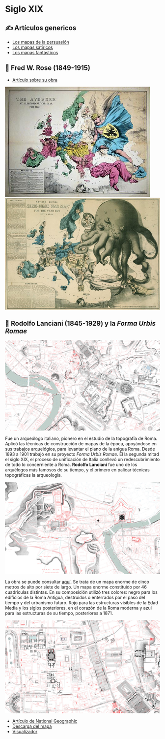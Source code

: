 # Siglo XIX

## ✍ Artículos genericos

* [Los mapas de la persuasión](https://www.bl.uk/maps/articles/maps-for-display-and-persuasion)
* [Los mapas satíricos](https://www.bl.uk/maps/articles/satirical-maps)
* [Los mapas fantásticos](https://www.atlasobscura.com/articles/fantastical-maps-to-escape-into)



## 🎨 Fred W. Rose (1849-1915)

+ [Artículo sobre su obra](https://ashrarebooks.wordpress.com/2014/12/18/fred-w-rose-1850-1915/)

![](img/1877-the-avenger-fredrose.jpg)
![](img/1877-satiricals-fredrose.jpg)

## 🎨 Rodolfo Lanciani (1845-1929) y la *Forma Urbis Romae*

![Forma Urbis Romae](img/forma-urbis-romae.jpg)

Fue un arqueólogo italiano, pionero en el estudio de la topografía de Roma. Aplicó las técnicas de construcción de mapas de la época, apoyándose en sus trabajos arquelógios, para levantar el plano de la anigua Roma. Desde  1893 a 1901 trabajó en su proyecto *Forma Urbis Romae*. El la segunda mitad el siglo XIX, el proceso de unificación de Italia conllevó un redescubrimiento de todo lo concerniente a Roma. **Rodolfo Lanciani** fue uno de los arquélogos más famosos de su tiempo, y el primero en palicar técnicas topográficas la arqueología.

![Forma Urbis Romae](img/forma-urbis-romae-2.jpg)

La obra se puede consultar [aquí](https://t.co/TLh6ULuW26?amp=1). Se trata de un mapa enorme de cinco metros de alto por siete de largo. Un mapa enorme constituido por 46 cuadrículas distintas. En su composición utilizó tres colores: negro para los edificios de la Roma Antigua, destruidos o enterrados por el paso del tiempo y del urbanismo futuro. Rojo para las estructuras visibles de la Edad Media y los siglos posteriores, en el corazón de la Roma moderna y azul para las estructuras de su tiempo, posteriores a 1871.

![Forma Urbis Romae](img/forma-urbis-romae-3.jpg)

* [Artículo de National Geographic](https://www.nationalgeographic.com/news/2017/07/map-rome-history-lanciani-artifact/)
* [Descarga del mapa](https://digilander.libero.it/amareroma/furtav.htm)
* [Visualizador](https://t.co/TLh6ULuW26?amp=1)
